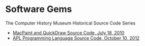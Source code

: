 # Software Gems

The Computer History Museum Historical Source Code Series

* [MacPaint and QuickDraw Source Code, July 18, 2010](https://computerhistory.org/blog/macpaint-and-quickdraw-source-code/)
* [APL Programming Language Source Code, October 10, 2012](https://computerhistory.org/blog/the-apl-programming-language-source-code/)

